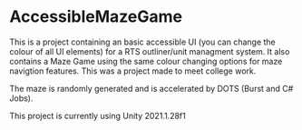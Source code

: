 # AccessibleMazeGame
This is a project containing an basic accessible UI (you can change the colour of all UI elements) for a RTS outliner/unit managment system.
It also contains a Maze Game using the same colour changing options for maze navigtion features.
This was a project made to meet college work.

The maze is randomly generated and is accelerated by DOTS (Burst and C# Jobs).

This project is currently using Unity 2021.1.28f1
